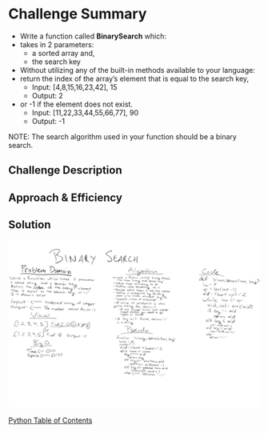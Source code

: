 # Challenge Summary
- Write a function called **BinarySearch** which:
-  takes in 2 parameters: 
   -  a sorted array and, 
   -  the search key 
- Without utilizing any of the built-in methods available to your language:
- return the index of the array’s element that is equal to the search key, 
  - Input: [4,8,15,16,23,42], 15
  - Output: 2
- or -1 if the element does not exist.
  - Input: [11,22,33,44,55,66,77], 90
  - Output: -1

NOTE: The search algorithm used in your function should be a binary search.

## Challenge Description
<!-- Description of the challenge -->

## Approach & Efficiency
<!-- What approach did you take? Why? What is the Big O space/time for this approach? -->

## Solution
![solution](img/binary-search.png)

[Python Table of Contents](../README.md)
